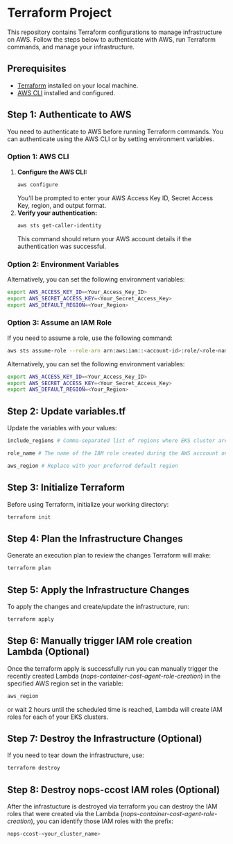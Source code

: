 # Terraform Project
This repository contains Terraform configurations to manage infrastructure on AWS. Follow the steps below to authenticate with AWS, run Terraform commands, and manage your infrastructure.
## Prerequisites
- [Terraform](https://www.terraform.io/downloads.html) installed on your local machine.
- [AWS CLI](https://aws.amazon.com/cli/) installed and configured.
## Step 1: Authenticate to AWS
You need to authenticate to AWS before running Terraform commands. You can authenticate using the AWS CLI or by setting environment variables.
### Option 1: AWS CLI
1. **Configure the AWS CLI:**
    ```bash
    aws configure
    ```
    You'll be prompted to enter your AWS Access Key ID, Secret Access Key, region, and output format.
2. **Verify your authentication:**
    ```bash
    aws sts get-caller-identity
    ```
    This command should return your AWS account details if the authentication was successful.
### Option 2: Environment Variables
Alternatively, you can set the following environment variables:
```bash
export AWS_ACCESS_KEY_ID=<Your_Access_Key_ID>
export AWS_SECRET_ACCESS_KEY=<Your_Secret_Access_Key>
export AWS_DEFAULT_REGION=<Your_Region>
```
### Option 3: Assume an IAM Role
If you need to assume a role, use the following command:
```bash
aws sts assume-role --role-arn arn:aws:iam::<account-id>:role/<role-name> --role-session-name <session-name>
```
Alternatively, you can set the following environment variables:
```bash
export AWS_ACCESS_KEY_ID=<Your_Access_Key_ID>
export AWS_SECRET_ACCESS_KEY=<Your_Secret_Access_Key>
export AWS_DEFAULT_REGION=<Your_Region>
```
## Step 2: Update variables.tf
Update the variables with your values:
```bash
include_regions # Comma-separated list of regions where EKS cluster are created (e.g., us-east-1,us-east-2,us-west-1,us-west-2) or left blank to use the region where the Lambda will be created
```
```bash
role_name # The name of the IAM role created during the AWS acccount onboarding to the nOps platform (e.g., StackSet-example>-1234ab1-nopsAccessIamRole-123A12AB1AB1A, Nops-Integration-example)
```
```bash
aws_region # Replace with your preferred default region
```
## Step 3: Initialize Terraform
Before using Terraform, initialize your working directory:
```bash
terraform init
```
## Step 4: Plan the Infrastructure Changes
Generate an execution plan to review the changes Terraform will make:
```bash
terraform plan
```
## Step 5: Apply the Infrastructure Changes
To apply the changes and create/update the infrastructure, run:
```bash
terraform apply
```
## Step 6: Manually trigger IAM role creation Lambda (Optional)
Once the terraform apply is successfully run you can manually trigger the recently created Lambda (*nops-container-cost-agent-role-creation*) in the specified AWS region set in the variable:
```bash
aws_region
```
or wait 2 hours until the scheduled time is reached, Lambda will create IAM roles for each of your EKS clusters. 
## Step 7: Destroy the Infrastructure (Optional)
If you need to tear down the infrastructure, use:
```bash
terraform destroy
```
## Step 8: Destroy nops-ccost IAM roles (Optional)
After the infrastucture is destroyed via terraform you can destroy the IAM roles that were created via the Lambda (*nops-container-cost-agent-role-creation*), you can identify those IAM roles with the prefix:
```bash
nops-ccost-<your_cluster_name>
```